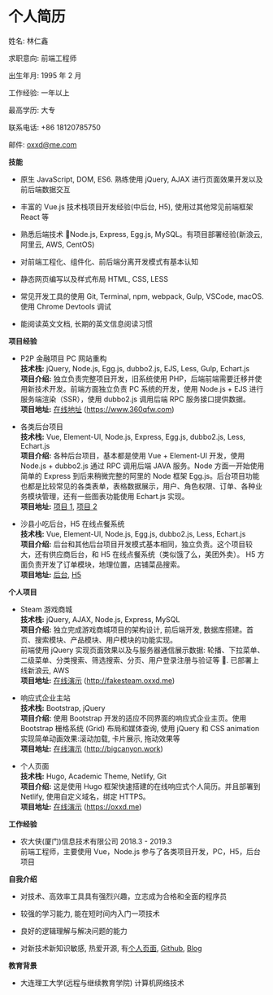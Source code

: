 # 个人简历

姓名: 林仁鑫

求职意向: 前端工程师

出生年月: 1995 年 2 月

工作经验: 一年以上

最高学历: 大专

联系电话: +86 18120785750

邮件: oxxd@me.com

**技能**

- 原生 JavaScript, DOM, ES6. 熟练使用 jQuery, AJAX 进行页面效果开发以及前后端数据交互

- 丰富的 Vue.js 技术栈项目开发经验(中后台, H5), 使用过其他常见前端框架 React 等

- 熟悉后端技术 Node.js, Express, Egg.js, MySQL。有项目部署经验(新浪云, 阿里云, AWS, CentOS)

- 对前端工程化、组件化、前后端分离开发模式有基本认知

- 静态网页编写以及样式布局 HTML, CSS, LESS

- 常见开发工具的使用 Git, Terminal, npm, webpack, Gulp, VSCode, macOS. 使用 Chrome Devtools 调试

- 能阅读英文文档, 长期的英文信息阅读习惯

**项目经验**

- P2P 金融项目 PC 网站重构  
  **技术栈:** jQuery, Node.js, Egg.js, dubbo2.js, EJS, Less, Gulp, Echart.js  
  **项目介绍:** 独立负责完整项目开发，旧系统使用 PHP，后端前端需要迁移并使用新技术开发。前端方面独立负责 PC 系统的开发，使用 Node.js + EJS 进行服务端渲染（SSR），使用 dubbo2.js 调用后端 RPC 服务接口提供数据。  
  **项目地址:** [在线地址](https://www.360qfw.com) (https://www.360qfw.com)

- 各类后台项目  
  **技术栈:** Vue, Element-UI, Node.js, Express, Egg.js, dubbo2.js, Less, Echart.js  
  **项目介绍:** 各种后台项目，基本都是使用 Vue + Element-UI 开发，使用 Node.js + dubbo2.js 通过 RPC 调用后端 JAVA 服务。Node 方面一开始使用简单的 Express 到后来稍微完整的阿里的 Node 框架 Egg.js。后台项目功能也都是比较常见的各类表单，表格数据展示，用户、角色权限、订单、各种业务模块管理，还有一些图表功能使用 Echart.js 实现。  
  **项目地址:** [项目 1](http://admin.ops.1fendb.com), [项目 2](http://booking.meg-star.com:8880/mocao-ops/)

- 沙县小吃后台，H5 在线点餐系统  
  **技术栈:** Vue, Element-UI, Node.js, Egg.js, dubbo2.js, Less, Echart.js  
  **项目介绍:** 后台和其他后台项目开发模式基本相同，独立负责。这个项目较大，还有供应商后台，和 H5 在线点餐系统（类似饿了么，美团外卖）。 H5 方面负责开发了订单模块，地理位置，店铺菜品搜索。  
  **项目地址:** [后台](http://admin.ops.1fendb.com), [H5](http://h5.1fendb.com)

**个人项目**

- Steam 游戏商城  
  **技术栈:** jQuery, AJAX, Node.js, Express, MySQL  
  **项目介绍:** 独立完成游戏商城项目的架构设计, 前后端开发, 数据库搭建。首页、搜索模块、产品模块、用户模块的功能实现。  
  前端使用 jQuery 实现页面效果以及与服务器通信展示数据: 轮播、下拉菜单、二级菜单、分类搜索、筛选搜索、分页、用户登录注册与验证等 . 已部署上线新浪云, AWS  
  **项目地址:** [在线演示](http://fakesteam.oxxd.me) (http://fakesteam.oxxd.me)

- 响应式企业主站  
  **技术栈:** Bootstrap, jQuery  
  **项目介绍:** 使用 Bootstrap 开发的适应不同界面的响应式企业主页。使用 Bootstrap 栅格系统 (Grid) 布局和媒体查询, 使用 jQuery 和 CSS animation 实现简单动画效果:滚动加载, 卡片展示, 拖动效果等  
  **项目地址:** [在线演示](http://bigcanyon.work) (http://bigcanyon.work)

- 个人页面  
  **技术栈:** Hugo, Academic Theme, Netlify, Git  
  **项目介绍:** 这是使用 Hugo 框架快速搭建的在线响应式个人简历。并且部署到 Netlify, 使用自定义域名，绑定 HTTPS。  
  **项目地址:** [在线演示](https://oxxd.me) (https://oxxd.me)

<!-- - React 音乐播放器
  **技术栈:** React, React Router, webpack, webpack-dev-server, jPlayer
  **项目介绍:** 参考课程使用 React 实现的网页音乐播放器。
  使用 React 编写, React Router 实现页面跳转, Pubsub 管理事件。使用 webpack 打包资源文件， react-hot-loader 和 HMR 热加载进行开发。使用 jPlayer 控制音乐播放状态, Less 进行样式布局
  **项目地址:** [在线演示](https://oxxd.github.io/react-music-player/) (https://oxxd.github.io/react-music-player/) -->

**工作经验**

- 农大侠(厦门)信息技术有限公司 2018.3 - 2019.3  
  前端工程师，主要使用 Vue，Node.js 参与了各类项目开发，PC，H5，后台项目

**自我介绍**

- 对技术、高效率工具具有强烈兴趣，立志成为合格和全面的程序员

- 较强的学习能力, 能在短时间内入门一项技术

- 良好的逻辑理解与解决问题的能力

- 对新技术新知识敏感, 热爱开源, 有[个人页面](https://oxxd.me), [Github](https://github.com/OXXD), [Blog](http://blog.oxxd.me)

**教育背景**

- 大连理工大学(远程与继续教育学院) 计算机网络技术

